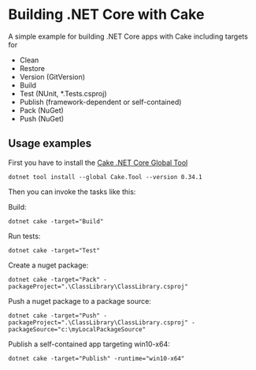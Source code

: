 # Building .NET Core with Cake

A simple example for building .NET Core apps with Cake including targets for

- Clean
- Restore
- Version (GitVersion)
- Build
- Test (NUnit, *.Tests.csproj)
- Publish (framework-dependent or self-contained)
- Pack (NuGet)
- Push (NuGet)


## Usage examples

First you have to install the [Cake .NET Core Global Tool](https://www.nuget.org/packages/Cake.Tool/)

    dotnet tool install --global Cake.Tool --version 0.34.1
    
Then you can invoke the tasks like this:

Build:

    dotnet cake -target="Build"

Run tests:

    dotnet cake -target="Test"

Create a nuget package:

    dotnet cake -target="Pack" -packageProject=".\ClassLibrary\ClassLibrary.csproj"

Push a nuget package to a package source:

    dotnet cake -target="Push" -packageProject=".\ClassLibrary\ClassLibrary.csproj" -packageSource="c:\myLocalPackageSource"

Publish a self-contained app targeting win10-x64:
    
    dotnet cake -target="Publish" -runtime="win10-x64"
